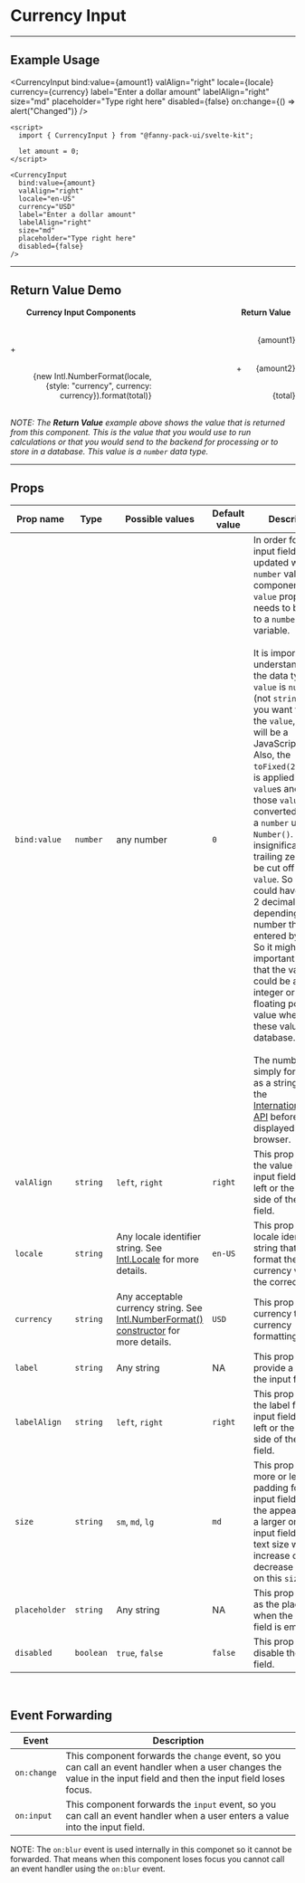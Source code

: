<script lang="ts">
  import { CurrencyInput } from "/src/lib";

  let locale = "en-US";
  let currency = "USD";
  let amount = 0;
  let amount1 = 0;
  let amount2 = 0;
  $: total = amount1 + amount2;
</script>


# Currency Input

---

## Example Usage

<CurrencyInput
  bind:value={amount1}
  valAlign="right"
  locale={locale}
  currency={currency}
  label="Enter a dollar amount"
  labelAlign="right"
  size="md"
  placeholder="Type right here"
  disabled={false}
  on:change={() => alert("Changed")}
/>

```svelte
<script>
  import { CurrencyInput } from "@fanny-pack-ui/svelte-kit";

  let amount = 0;
</script>

<CurrencyInput
  bind:value={amount}
  valAlign="right"
  locale="en-US"
  currency="USD"
  label="Enter a dollar amount"
  labelAlign="right"
  size="md"
  placeholder="Type right here"
  disabled={false}
/>
```

<hr>

## Return Value Demo

<div id="return-value-demo">
  <div id="currency">
    <div id="curr-title">Currency Input Components</div>
    <div id="curr1">
      <CurrencyInput
        bind:value={amount1}
        locale={locale}
        currency={currency}
        size="md"
        placeholder="Type right here"
        disabled={false}
      />
    </div>
    <div id="curr-plus">+</div>
    <div id="curr2">
      <CurrencyInput
        bind:value={amount2}
        locale={locale}
        currency={currency}
        size="md"
        placeholder="Type right here"
        disabled={false}
      />
    </div>
    <div id="curr-total">{new Intl.NumberFormat(locale, {style: "currency", currency: currency}).format(total)}</div>
  </div>

  <div id="return-value">
    <div id="rv-title">Return Value</div>
    <div id="rv1">{amount1}</div>
    <div id="rv-plus">+</div>
    <div id="rv2">{amount2}</div>
    <div id="rv-total">{total}</div>
  </div>
</div>

<br>

*NOTE: The **Return Value** example above shows the value that is returned from this component. This is the value that you would use to run calculations or that you would send to the backend for processing or to store in a database. This value is a `number` data type.*

---

## Props
| Prop name | Type | Possible values | Default value | Description |
| --------- | ---- | --------------- | ------------- | ----------- |
| `bind:value` | `number` | any number | `0` | In order for the input field to be updated with a `number` value, this component's `value` property needs to be bound to a `number` variable.<br><br>It is important to understand that the data type of `value` is `number` (not `string`). So if you want to store the `value`, then it will be a JavaScript `number`. Also, the `toFixed(2)` method is applied to all `value`s and then those `value`s are converted back to a `number` using `Number()`. So any insignificant trailing zeros will be cut off from `value`. So `value` could have 0, 1, or 2 decimal places depending on the number that is entered by a user. So it might be important to know that the value could be an integer or a floating point value when storing these values in a database.<br><br> The number is simply formatted as a string using the [Internationalization API](https://developer.mozilla.org/en-US/docs/Web/JavaScript/Reference/Global_Objects/Intl/NumberFormat) before it is displayed in the browser. |
| `valAlign` | `string` | `left`, `right` | `right` | This prop will align the value in the input field either to left or the right side of the input field. |
| `locale` | `string` | Any locale identifier string. See [Intl.Locale](https://developer.mozilla.org/en-US/docs/Web/JavaScript/Reference/Global_Objects/Intl/Locale) for more details. | `en-US` | This prop is the locale identifier string that will format the currency value to the correct format. |
| `currency` | `string` | Any acceptable currency string. See [Intl.NumberFormat() constructor](https://developer.mozilla.org/en-US/docs/Web/JavaScript/Reference/Global_Objects/Intl/NumberFormat/NumberFormat) for more details. | `USD` | This prop is the currency to use in currency formatting. |
| `label` | `string` | Any string | NA | This prop will provide a label for the input field. |
| `labelAlign` | `string` | `left`, `right` | `right` | This prop will align the label for the input field either to left or the right side of the input field. |
| `size` | `string` | `sm`, `md`, `lg` | `md` | This prop will set more or less padding for the input field to give the appearance of a larger or smaller input field. The text size will also increase or decrease based on this `size` prop. |
| `placeholder` | `string` | Any string | NA | This prop will act as the placeholder when the input field is empty. |
| `disabled` | `boolean` | `true`, `false` | `false` | This prop will disable the input field. |

<br>

## Event Forwarding
| Event | Description |
| ----- | ----------- |
| `on:change` | This component forwards the `change` event, so you can call an event handler when a user changes the value in the input field and then the input field loses focus. |
| `on:input` | This component forwards the `input` event, so you can call an event handler when a user enters a value into the input field. |

NOTE: The `on:blur` event is used internally in this componet so it cannot be forwarded. That means when this component loses focus you cannot call an event handler using the `on:blur` event.



<style>
  #return-value-demo {
    display: flex;

    & #currency {
      margin-right: 150px;

      & #curr-total {
        padding-right: 11px;
      }
    }

    & #rv1, & #rv2 {
      padding-bottom: 11px;
    }

    & #currency, & #return-value {
      display: grid;
      align-items: end;
      grid-template-columns: auto 1fr;
      grid-template-rows: auto 1fr 1fr;

      & #curr-title, & #rv-title {
        grid-column: 1 / 3;
        grid-row: 1 / 2;
        text-align: center;
        margin-bottom: 20px;
        font-weight: bold;
      }
      & #curr1, & #rv1 {
        grid-column: 2 / 3;
        grid-row: 2 / 3;
        text-align: right;
        margin-bottom: 5px;
      }
      & #curr-plus, & #rv-plus {
        grid-column: 1 / 2;
        grid-row: 3 / 4;
        padding-right: 25px;
        padding-bottom: 11px;
      }
      & #curr2, & #rv2 {
        grid-column: 2 / 3;
        grid-row: 3 / 4;
        text-align: right;
      }
      & #curr-total, & #rv-total {
        grid-column: 1 / 3;
        grid-row: 4 / 5;
        width: 100%;
        text-align: right;
        padding-top: 10px;
        border-top: 1px solid var(--light-gray);
        margin-top: 10px;
      }
    }
  }
</style>
